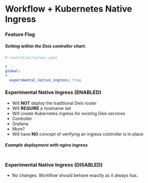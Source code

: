 # Workflow + Kubernetes Native Ingress

### Feature Flag

##### Setting within the Deis controller chart.

```yaml
# controller/values.yaml

# ...
global:
# ...
  experimental_native_ingress: true
```

### Experimental Native Ingress (ENABLED)

 - Will **NOT** deploy the traditional Deis router
 - Will **REQUIRE** a hostname set 
 - Will create Kubernetes ingress for existing Deis services
  - Controller
  - Grafana
  - More?
 - Will have **NO** concept of verifying an ingress controller is in place

##### Example deployment with nginx ingress

```bash

```
 
### Experimental Native Ingress (DISABLED)

- No changes. Workflow should behave exactly as it always has.

